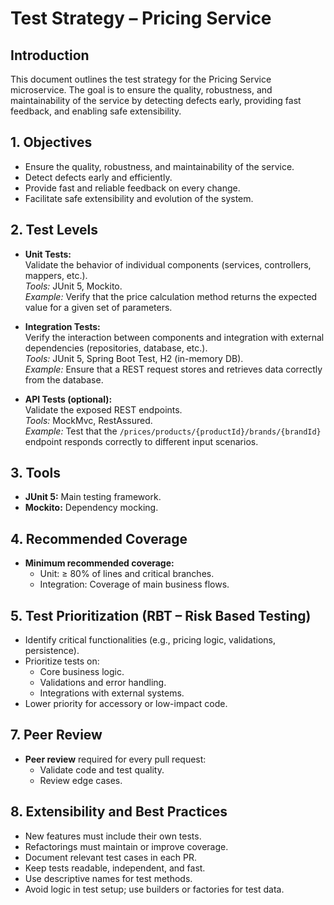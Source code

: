 # Test Strategy – Pricing Service

## Introduction

This document outlines the test strategy for the Pricing Service microservice. The goal is to ensure the quality, robustness, and maintainability of the service by detecting defects early, providing fast feedback, and enabling safe extensibility.

## 1. Objectives

- Ensure the quality, robustness, and maintainability of the service.
- Detect defects early and efficiently.
- Provide fast and reliable feedback on every change.
- Facilitate safe extensibility and evolution of the system.

## 2. Test Levels

- **Unit Tests:**  
  Validate the behavior of individual components (services, controllers, mappers, etc.).  
  *Tools:* JUnit 5, Mockito.  
  *Example:* Verify that the price calculation method returns the expected value for a given set of parameters.

- **Integration Tests:**  
  Verify the interaction between components and integration with external dependencies (repositories, database, etc.).  
  *Tools:* JUnit 5, Spring Boot Test, H2 (in-memory DB).  
  *Example:* Ensure that a REST request stores and retrieves data correctly from the database.

- **API Tests (optional):**  
  Validate the exposed REST endpoints.  
  *Tools:* MockMvc, RestAssured.  
  *Example:* Test that the `/prices/products/{productId}/brands/{brandId}` endpoint responds correctly to different input scenarios.

## 3. Tools

- **JUnit 5:** Main testing framework.
- **Mockito:** Dependency mocking.

## 4. Recommended Coverage

- **Minimum recommended coverage:**  
  - Unit: ≥ 80% of lines and critical branches.
  - Integration: Coverage of main business flows.

## 5. Test Prioritization (RBT – Risk Based Testing)

- Identify critical functionalities (e.g., pricing logic, validations, persistence).
- Prioritize tests on:
  - Core business logic.
  - Validations and error handling.
  - Integrations with external systems.
- Lower priority for accessory or low-impact code.

## 7. Peer Review

- **Peer review** required for every pull request:
  - Validate code and test quality.
  - Review edge cases.

## 8. Extensibility and Best Practices

- New features must include their own tests.
- Refactorings must maintain or improve coverage.
- Document relevant test cases in each PR.
- Keep tests readable, independent, and fast.
- Use descriptive names for test methods.
- Avoid logic in test setup; use builders or factories for test data.
